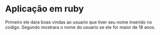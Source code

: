 # Aplicação em ruby

Primeiro ele dara boas vindas ao usuario que tiver seu nome inserido no codigo.
Segundo mostrara o nome do usuario se ele for maior de 18 anos.